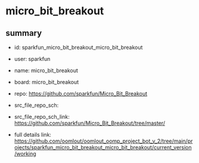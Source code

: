 # micro_bit_breakout
 
## summary 
* id: sparkfun_micro_bit_breakout_micro_bit_breakout
* user: sparkfun
* name: micro_bit_breakout
* board: micro_bit_breakout
* repo: https://github.com/sparkfun/Micro_Bit_Breakout



* src_file_repo_sch: 
* src_file_repo_sch_link: https://github.com/sparkfun/Micro_Bit_Breakout/tree/master/
* full details link: https://github.com/oomlout/oomlout_oomp_project_bot_v_2/tree/main/projects/sparkfun_micro_bit_breakout_micro_bit_breakout/current_version/working  







